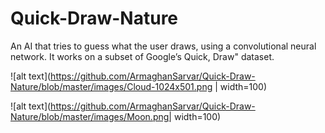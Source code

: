 # Quick-Draw-Nature

An AI that tries to guess what the user draws, using a convolutional neural network.
It works on a subset of Google’s Quick, Draw" dataset.

![alt text](https://github.com/ArmaghanSarvar/Quick-Draw-Nature/blob/master/images/Cloud-1024x501.png | width=100)



![alt text](https://github.com/ArmaghanSarvar/Quick-Draw-Nature/blob/master/images/Moon.png| width=100)

